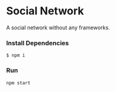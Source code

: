 # Social Network

A social network without any frameworks.

### Install Dependencies

`$ npm i`

### Run

`npm start`
